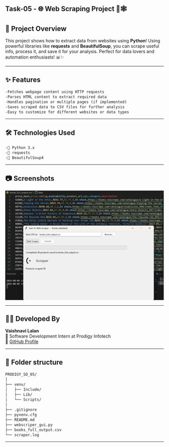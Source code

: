 ## Task-05 - 🌐 Web Scraping Project 🤖🕸️

## 🚀 Project Overview
This project shows how to extract data from websites using **Python**!
Using powerful libraries like **requests** and **BeautifulSoup**, you can scrape useful info, process it, and save it for your analysis. Perfect for data lovers and automation enthusiasts! 📊✨

---

## ✨ Features
    -Fetches webpage content using HTTP requests
    -Parses HTML content to extract required data
    -Handles pagination or multiple pages (if implemented)
    -Saves scraped data to CSV files for further analysis
    -Easy to customize for different websites or data types

---

## 🛠️ Technologies Used
    -🐍 Python 3.x
    -📡 requests
    -🍲 BeautifulSoup4

---

## 📷 Screenshots

![CSV Analyzer Screenshot](web_scraper.png)

---

## 🙋‍♀️ Developed By

**Vaishnavi Lalan**  
💼 Software Development Intern at Prodigy Infotech  
🔗 [GitHub Profile](https://github.com/VaishnaviLalan106)

---

## 📂 Folder structure
```
PRODIGY_SD_05/
│
├── venv/                     
│   ├── Include/
│   ├── Lib/
│   └── Scripts/
│
├── .gitignore                
├── pyvenv.cfg                
├── README.md                
├── webscriper_gui.py          
├── books_full_output.csv    
└── scraper.log   
```
---  

